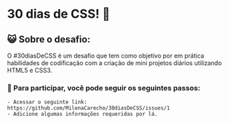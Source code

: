 # 30 dias de CSS!  🚀

## :smiley_cat: Sobre o desafio: 
O #30diasDeCSS é um desafio que tem como objetivo por em prática habilidades de codificação com a criação de mini projetos diários utilizando HTML5 e CSS3.


### :feet: Para participar, você pode seguir os seguintes passos: 
    - Acessar o seguinte link: https://github.com/MilenaCarecho/30diasDeCSS/issues/1
    - Adicione algumas informações requeridas por lá.
    
